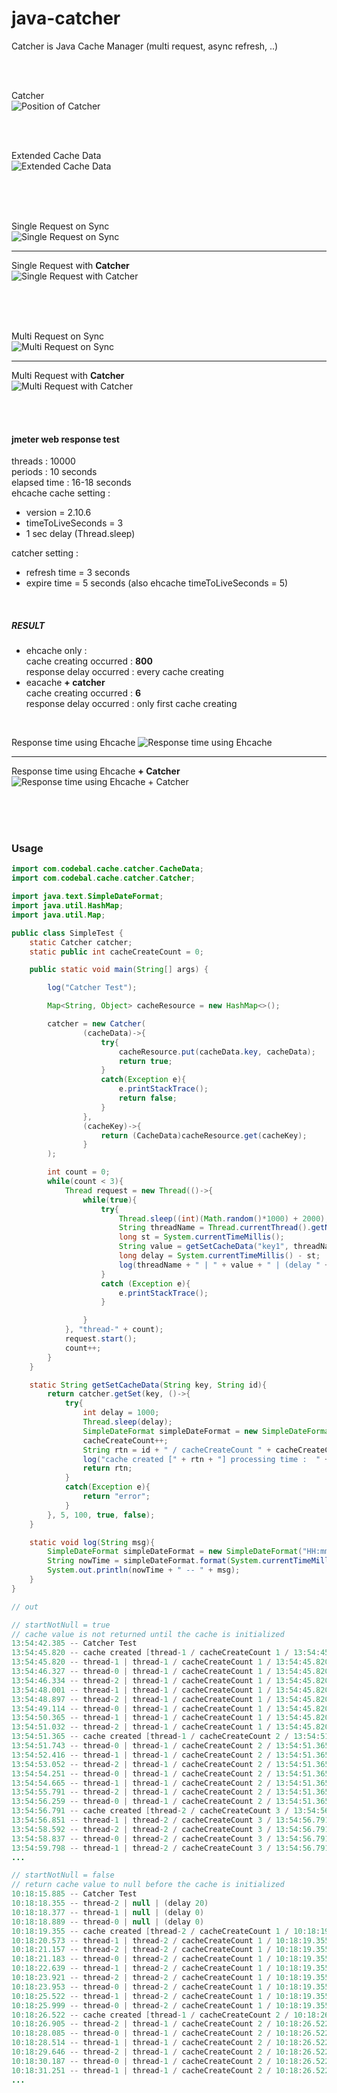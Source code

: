 # java-catcher

Catcher is Java Cache Manager (multi request, async refresh, ..)

<br/>
<br/> 

Catcher  
![Position of Catcher](https://raw.githubusercontent.com/codebal/java-catcher/master/etc/img/Position%20of%20Catcher.jpg)  

<br/>
<br/>

Extended Cache Data  
![Extended Cache Data](https://raw.githubusercontent.com/codebal/java-catcher/master/etc/img/Extended%20Cache%20Data.JPG)

<br/>
<br/>
<br/>

Single Request on Sync  
![Single Request on Sync](https://raw.githubusercontent.com/codebal/java-catcher/master/etc/img/Single%20Request%20on%20Sync.JPG)
***
Single Request with **Catcher**  
![Single Request with Catcher](https://raw.githubusercontent.com/codebal/java-catcher/master/etc/img/Single%20Request%20with%20Catcher.JPG)

<br/>
<br/>
<br/>

Multi Request on Sync  
![Multi Request on Sync](https://raw.githubusercontent.com/codebal/java-catcher/master/etc/img/Multi%20Request%20on%20Sync.JPG)
***
Multi Request with **Catcher**  
![Multi Request with Catcher](https://raw.githubusercontent.com/codebal/java-catcher/master/etc/img/Multi%20Request%20with%20Catcher.JPG)

<br/>
<br/>

#### **jmeter web response test**  
threads : 10000  
periods : 10 seconds  
elapsed time : 16-18 seconds  
ehcache cache setting :  
  - version = 2.10.6
  - timeToLiveSeconds = 3  
  - 1 sec delay (Thread.sleep)

catcher setting :  
 - refresh time = 3 seconds  
 - expire time = 5 seconds (also ehcache timeToLiveSeconds = 5)

<br/>

##### RESULT  
 - ehcache only :  
      cache creating occurred : **800**  
      response delay occurred : every cache creating  
 - eacache **+ catcher**  
      cache creating occurred : **6**  
      response delay occurred : only first cache creating 

<br/>

Response time using Ehcache 
![Response time using Ehcache](https://raw.githubusercontent.com/codebal/java-catcher/master/etc/img/ehcache-Response%20Time%20Graph.jpg)
***
Response time using Ehcache **+ Catcher** 
![Response time using Ehcache + Catcher](https://raw.githubusercontent.com/codebal/java-catcher/master/etc/img/catcher-Response%20Time%20Graph.jpg)      

<br/>
<br/>
<br/>

### Usage

```java
import com.codebal.cache.catcher.CacheData;
import com.codebal.cache.catcher.Catcher;

import java.text.SimpleDateFormat;
import java.util.HashMap;
import java.util.Map;

public class SimpleTest {
    static Catcher catcher;
    static public int cacheCreateCount = 0;

    public static void main(String[] args) {

        log("Catcher Test");

        Map<String, Object> cacheResource = new HashMap<>();

        catcher = new Catcher(
                (cacheData)->{
                    try{
                        cacheResource.put(cacheData.key, cacheData);
                        return true;
                    }
                    catch(Exception e){
                        e.printStackTrace();
                        return false;
                    }
                },
                (cacheKey)->{
                    return (CacheData)cacheResource.get(cacheKey);
                }
        );

        int count = 0;
        while(count < 3){
            Thread request = new Thread(()->{
                while(true){
                    try{
                        Thread.sleep((int)(Math.random()*1000) + 2000);
                        String threadName = Thread.currentThread().getName();
                        long st = System.currentTimeMillis();
                        String value = getSetCacheData("key1", threadName);
                        long delay = System.currentTimeMillis() - st;
                        log(threadName + " | " + value + " | (delay " + delay + ")");
                    }
                    catch (Exception e){
                        e.printStackTrace();
                    }

                }
            }, "thread-" + count);
            request.start();
            count++;
        }
    }

    static String getSetCacheData(String key, String id){
        return catcher.getSet(key, ()->{
            try{
                int delay = 1000;
                Thread.sleep(delay);
                SimpleDateFormat simpleDateFormat = new SimpleDateFormat("HH:mm:ss.SSS");
                cacheCreateCount++;
                String rtn = id + " / cacheCreateCount " + cacheCreateCount + " / " + simpleDateFormat.format(System.currentTimeMillis());
                log("cache created [" + rtn + "] processing time :  " + delay);
                return rtn;
            }
            catch(Exception e){
                return "error";
            }
        }, 5, 100, true, false);
    }

    static void log(String msg){
        SimpleDateFormat simpleDateFormat = new SimpleDateFormat("HH:mm:ss.SSS");
        String nowTime = simpleDateFormat.format(System.currentTimeMillis());
        System.out.println(nowTime + " -- " + msg);
    }
}
```

```java
// out

// startNotNull = true
// cache value is not returned until the cache is initialized
13:54:42.385 -- Catcher Test
13:54:45.820 -- cache created [thread-1 / cacheCreateCount 1 / 13:54:45.820] processing time :  1000
13:54:45.820 -- thread-1 | thread-1 / cacheCreateCount 1 / 13:54:45.820 | (delay 1036)
13:54:46.327 -- thread-0 | thread-1 / cacheCreateCount 1 / 13:54:45.820 | (delay 1126)
13:54:46.334 -- thread-2 | thread-1 / cacheCreateCount 1 / 13:54:45.820 | (delay 1302)
13:54:48.001 -- thread-1 | thread-1 / cacheCreateCount 1 / 13:54:45.820 | (delay 0)
13:54:48.897 -- thread-2 | thread-1 / cacheCreateCount 1 / 13:54:45.820 | (delay 0)
13:54:49.114 -- thread-0 | thread-1 / cacheCreateCount 1 / 13:54:45.820 | (delay 0)
13:54:50.365 -- thread-1 | thread-1 / cacheCreateCount 1 / 13:54:45.820 | (delay 40)
13:54:51.032 -- thread-2 | thread-1 / cacheCreateCount 1 / 13:54:45.820 | (delay 0)
13:54:51.365 -- cache created [thread-1 / cacheCreateCount 2 / 13:54:51.365] processing time :  1000
13:54:51.743 -- thread-0 | thread-1 / cacheCreateCount 2 / 13:54:51.365 | (delay 0)
13:54:52.416 -- thread-1 | thread-1 / cacheCreateCount 2 / 13:54:51.365 | (delay 0)
13:54:53.052 -- thread-2 | thread-1 / cacheCreateCount 2 / 13:54:51.365 | (delay 0)
13:54:54.251 -- thread-0 | thread-1 / cacheCreateCount 2 / 13:54:51.365 | (delay 0)
13:54:54.665 -- thread-1 | thread-1 / cacheCreateCount 2 / 13:54:51.365 | (delay 0)
13:54:55.791 -- thread-2 | thread-1 / cacheCreateCount 2 / 13:54:51.365 | (delay 0)
13:54:56.259 -- thread-0 | thread-1 / cacheCreateCount 2 / 13:54:51.365 | (delay 0)
13:54:56.791 -- cache created [thread-2 / cacheCreateCount 3 / 13:54:56.791] processing time :  1000
13:54:56.851 -- thread-1 | thread-2 / cacheCreateCount 3 / 13:54:56.791 | (delay 0)
13:54:58.592 -- thread-2 | thread-2 / cacheCreateCount 3 / 13:54:56.791 | (delay 1)
13:54:58.837 -- thread-0 | thread-2 / cacheCreateCount 3 / 13:54:56.791 | (delay 0)
13:54:59.798 -- thread-1 | thread-2 / cacheCreateCount 3 / 13:54:56.791 | (delay 0)
...

// startNotNull = false
// return cache value to null before the cache is initialized
10:18:15.885 -- Catcher Test
10:18:18.355 -- thread-2 | null | (delay 20)
10:18:18.377 -- thread-1 | null | (delay 0)
10:18:18.889 -- thread-0 | null | (delay 0)
10:18:19.355 -- cache created [thread-2 / cacheCreateCount 1 / 10:18:19.355] processing time :  1000
10:18:20.573 -- thread-1 | thread-2 / cacheCreateCount 1 / 10:18:19.355 | (delay 0)
10:18:21.157 -- thread-2 | thread-2 / cacheCreateCount 1 / 10:18:19.355 | (delay 0)
10:18:21.183 -- thread-0 | thread-2 / cacheCreateCount 1 / 10:18:19.355 | (delay 0)
10:18:22.639 -- thread-1 | thread-2 / cacheCreateCount 1 / 10:18:19.355 | (delay 0)
10:18:23.921 -- thread-2 | thread-2 / cacheCreateCount 1 / 10:18:19.355 | (delay 0)
10:18:23.953 -- thread-0 | thread-2 / cacheCreateCount 1 / 10:18:19.355 | (delay 0)
10:18:25.522 -- thread-1 | thread-2 / cacheCreateCount 1 / 10:18:19.355 | (delay 0)
10:18:25.999 -- thread-0 | thread-2 / cacheCreateCount 1 / 10:18:19.355 | (delay 0)
10:18:26.522 -- cache created [thread-1 / cacheCreateCount 2 / 10:18:26.522] processing time :  1000
10:18:26.905 -- thread-2 | thread-1 / cacheCreateCount 2 / 10:18:26.522 | (delay 0)
10:18:28.085 -- thread-0 | thread-1 / cacheCreateCount 2 / 10:18:26.522 | (delay 0)
10:18:28.514 -- thread-1 | thread-1 / cacheCreateCount 2 / 10:18:26.522 | (delay 0)
10:18:29.646 -- thread-2 | thread-1 / cacheCreateCount 2 / 10:18:26.522 | (delay 0)
10:18:30.187 -- thread-0 | thread-1 / cacheCreateCount 2 / 10:18:26.522 | (delay 0)
10:18:31.251 -- thread-1 | thread-1 / cacheCreateCount 2 / 10:18:26.522 | (delay 0)
...
```